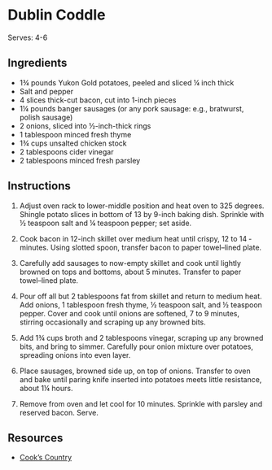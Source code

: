# Dublin Coddle

Serves: 4-6

## Ingredients

* 1¾ pounds Yukon Gold potatoes, peeled and sliced ¼ inch thick
* Salt and pepper
* 4 slices thick-cut bacon, cut into 1-inch pieces
* 1¼ pounds banger sausages (or any pork sausage: e.g., bratwurst, polish sausage)
* 2 onions, sliced into ½-inch-thick rings
* 1 tablespoon minced fresh thyme
* 1¾ cups unsalted chicken stock
* 2 tablespoons cider vinegar
* 2 tablespoons minced fresh parsley

## Instructions

1. Adjust oven rack to lower-middle position and heat oven to 325 degrees. Shingle potato slices in bottom of 13 by 9-inch baking dish. Sprinkle with ½ ­teaspoon salt and ¼ teaspoon pepper; set aside.

2. Cook bacon in 12-inch skillet over medium heat until crispy, 12 to 14 ­minutes. Using slotted spoon, transfer bacon to paper towel–lined plate.

3. Carefully add sausages to now-empty skillet and cook until lightly browned on tops and bottoms, about 5 minutes. Transfer to paper towel–lined plate.

4. Pour off all but 2 tablespoons fat from skillet and return to medium heat. Add onions, 1 tablespoon fresh thyme, ½ teaspoon salt, and ½ teaspoon pepper. Cover and cook until onions are softened, 7 to 9 minutes, stirring occasionally and scraping up any browned bits.

5. Add 1¾ cups broth and 2 tablespoons vinegar, scraping up any browned bits, and bring to simmer. Carefully pour onion mixture over potatoes, spreading onions into even layer.

6. Place sausages, browned side up, on top of onions. Transfer to oven and bake until paring knife inserted into potatoes meets little resistance, about 1¼ hours.

7. Remove from oven and let cool for 10 minutes. Sprinkle with parsley and reserved bacon. Serve.

## Resources

* [Cook’s Country](https://www.cookscountry.com/recipes/8760-dublin-coddle)
